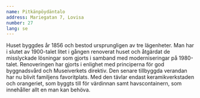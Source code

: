```yaml
---
name: Pitkänpöydäntalo
address: Mariegatan 7, Lovisa
number: 27
lang: se
---
```

Huset byggdes år 1856 och bestod ursprungligen av tre lägenheter. Man har i slutet av 1900-talet litet i gången renoverat huset och åtgärdat de misslyckade lösningar som gjorts i samband med moderniseringar på 1980-talet. Renoveringen har gjorts i enlighet med principerna för god byggnadsvård och Museiverkets direktiv. Den senare tillbyggda verandan har nu blivit familjens favoritplats. Med den tävlar endast keramikverkstaden och orangeriet, som byggts till för värdinnan samt havscontainern, som innehåller allt en man kan behöva.
